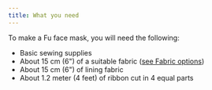 ```yaml
---
title: What you need
---
```


To make a Fu face mask, you will need the following:

- Basic sewing supplies
- About 15 cm (6") of a suitable fabric ([see Fabric options](/docs/patterns/fu/fabric/))
- About 15 cm (6") of lining fabric
- About 1.2 meter (4 feet) of ribbon cut in 4 equal parts

